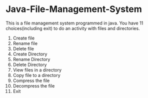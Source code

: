 # Java-File-Management-System

This is a file management system programmed in java. You have 11 choices(including exit) to do an activity with files and directories.
1. Create file
2. Rename file
3. Delete file
4. Create Directory
5. Rename Directory
6. Delete Directory
7. View files in a directory
8. Copy file to a directory
9. Compress the file
10. Decompress the file
11. Exit
